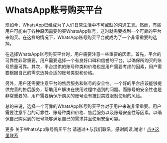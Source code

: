 # WhatsApp账号购买平台

现如今，WhatsApp已经成为了人们日常生活中不可或缺的沟通工具。然而，有些用户可能由于各种原因需要购买WhatsApp账号，这时就需要找到一个可靠的平台来购买。在这样的情况下，WhatsApp账号购买平台就成为了一个非常重要的选择。

在选择WhatsApp账号购买平台时，用户需要注意一些重要的因素。首先，平台的可靠性非常重要，用户需要选择一个有良好口碑和信誉的平台，以确保所购买的账号质量可靠。其次，平台提供的账号种类和价格也是用户需要考虑的因素，用户需要根据自己的需求选择合适的账号类型和价格。

另外，用户还需要注意平台的售后服务和账号的安全性。一个好的平台应该能够提供完善的售后服务，帮助用户解决在使用过程中遇到的问题。而账号的安全性也是非常重要的，用户需要确保所购买的账号没有被封禁或限制使用的风险。

总的来说，选择一个可靠的WhatsApp账号购买平台对于用户来说非常重要。用户需要注意平台的可靠性、账号种类和价格、售后服务以及账号安全性等因素，以确保自己购买到的账号能够满足自己的需求并且使用安全可靠。

更多 关于WhatsApp账号购买平台 请通过✈与我们联系，感谢阅读,谢谢！[点✈这里联系](https://ww.k02.cc)